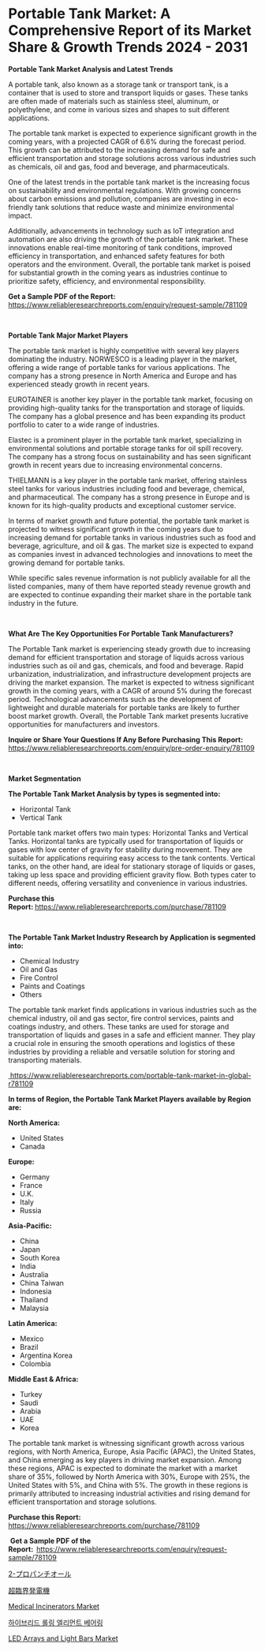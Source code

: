 <p><h1>Portable Tank Market: A Comprehensive Report of its Market Share & Growth Trends 2024 - 2031</h1></p><p><strong>Portable Tank Market Analysis and Latest Trends</strong></p>
<p><p>A portable tank, also known as a storage tank or transport tank, is a container that is used to store and transport liquids or gases. These tanks are often made of materials such as stainless steel, aluminum, or polyethylene, and come in various sizes and shapes to suit different applications.</p><p>The portable tank market is expected to experience significant growth in the coming years, with a projected CAGR of 6.6% during the forecast period. This growth can be attributed to the increasing demand for safe and efficient transportation and storage solutions across various industries such as chemicals, oil and gas, food and beverage, and pharmaceuticals.</p><p>One of the latest trends in the portable tank market is the increasing focus on sustainability and environmental regulations. With growing concerns about carbon emissions and pollution, companies are investing in eco-friendly tank solutions that reduce waste and minimize environmental impact.</p><p>Additionally, advancements in technology such as IoT integration and automation are also driving the growth of the portable tank market. These innovations enable real-time monitoring of tank conditions, improved efficiency in transportation, and enhanced safety features for both operators and the environment. Overall, the portable tank market is poised for substantial growth in the coming years as industries continue to prioritize safety, efficiency, and environmental responsibility.</p></p>
<p><strong>Get a Sample PDF of the Report:&nbsp;</strong> <a href="https://www.reliableresearchreports.com/enquiry/request-sample/781109">https://www.reliableresearchreports.com/enquiry/request-sample/781109</a></p>
<p>&nbsp;</p>
<p><strong>Portable Tank Major Market Players</strong></p>
<p><p>The portable tank market is highly competitive with several key players dominating the industry. NORWESCO is a leading player in the market, offering a wide range of portable tanks for various applications. The company has a strong presence in North America and Europe and has experienced steady growth in recent years.</p><p>EUROTAINER is another key player in the portable tank market, focusing on providing high-quality tanks for the transportation and storage of liquids. The company has a global presence and has been expanding its product portfolio to cater to a wide range of industries.</p><p>Elastec is a prominent player in the portable tank market, specializing in environmental solutions and portable storage tanks for oil spill recovery. The company has a strong focus on sustainability and has seen significant growth in recent years due to increasing environmental concerns.</p><p>THIELMANN is a key player in the portable tank market, offering stainless steel tanks for various industries including food and beverage, chemical, and pharmaceutical. The company has a strong presence in Europe and is known for its high-quality products and exceptional customer service.</p><p>In terms of market growth and future potential, the portable tank market is projected to witness significant growth in the coming years due to increasing demand for portable tanks in various industries such as food and beverage, agriculture, and oil & gas. The market size is expected to expand as companies invest in advanced technologies and innovations to meet the growing demand for portable tanks.</p><p>While specific sales revenue information is not publicly available for all the listed companies, many of them have reported steady revenue growth and are expected to continue expanding their market share in the portable tank industry in the future.</p></p>
<p>&nbsp;</p>
<p><strong>What Are The Key Opportunities For Portable Tank Manufacturers?</strong></p>
<p><p>The Portable Tank market is experiencing steady growth due to increasing demand for efficient transportation and storage of liquids across various industries such as oil and gas, chemicals, and food and beverage. Rapid urbanization, industrialization, and infrastructure development projects are driving the market expansion. The market is expected to witness significant growth in the coming years, with a CAGR of around 5% during the forecast period. Technological advancements such as the development of lightweight and durable materials for portable tanks are likely to further boost market growth. Overall, the Portable Tank market presents lucrative opportunities for manufacturers and investors.</p></p>
<p><strong>Inquire or Share Your Questions If Any Before Purchasing This Report:</strong> <a href="https://www.reliableresearchreports.com/enquiry/pre-order-enquiry/781109">https://www.reliableresearchreports.com/enquiry/pre-order-enquiry/781109</a></p>
<p>&nbsp;</p>
<p><strong>Market Segmentation</strong></p>
<p><strong>The Portable Tank Market Analysis by types is segmented into:</strong></p>
<p><ul><li>Horizontal Tank</li><li>Vertical Tank</li></ul></p>
<p><p>Portable tank market offers two main types: Horizontal Tanks and Vertical Tanks. Horizontal tanks are typically used for transportation of liquids or gases with low center of gravity for stability during movement. They are suitable for applications requiring easy access to the tank contents. Vertical tanks, on the other hand, are ideal for stationary storage of liquids or gases, taking up less space and providing efficient gravity flow. Both types cater to different needs, offering versatility and convenience in various industries.</p></p>
<p><strong>Purchase this Report:&nbsp;</strong><a href="https://www.reliableresearchreports.com/purchase/781109">https://www.reliableresearchreports.com/purchase/781109</a></p>
<p>&nbsp;</p>
<p><strong>The Portable Tank Market Industry Research by Application is segmented into:</strong></p>
<p><ul><li>Chemical Industry</li><li>Oil and Gas</li><li>Fire Control</li><li>Paints and Coatings</li><li>Others</li></ul></p>
<p><p>The portable tank market finds applications in various industries such as the chemical industry, oil and gas sector, fire control services, paints and coatings industry, and others. These tanks are used for storage and transportation of liquids and gases in a safe and efficient manner. They play a crucial role in ensuring the smooth operations and logistics of these industries by providing a reliable and versatile solution for storing and transporting materials.</p></p>
<p><a href="https://www.reliableresearchreports.com/portable-tank-market-in-global-r781109">&nbsp;https://www.reliableresearchreports.com/portable-tank-market-in-global-r781109</a></p>
<p><strong>In terms of Region, the Portable Tank Market Players available by Region are:</strong></p>
<p>
    <p> <strong> North America: </strong>
        <ul>
            <li>United States</li>
            <li>Canada</li>
        </ul>
        </p> 
    <p> <strong> Europe: </strong>
        <ul>
            <li>Germany</li>
            <li>France</li>
            <li>U.K.</li>
            <li>Italy</li>
            <li>Russia</li>
        </ul>
        </p> 
    <p> <strong> Asia-Pacific: </strong>
        <ul>
            <li>China</li>
            <li>Japan</li>
            <li>South Korea</li>
            <li>India</li>
            <li>Australia</li>
            <li>China Taiwan</li>
            <li>Indonesia</li>
            <li>Thailand</li>
            <li>Malaysia</li>
        </ul>
        </p> 
    <p> <strong> Latin America: </strong>
        <ul>
            <li>Mexico</li>
            <li>Brazil</li>
            <li>Argentina Korea</li>
            <li>Colombia</li>
        </ul>
        </p> 
    <p> <strong> Middle East & Africa: </strong>
        <ul>
            <li>Turkey</li>
            <li>Saudi</li>
            <li>Arabia</li>
            <li>UAE</li>
            <li>Korea</li>
        </ul>
    </p>
    </p>
<p><p>The portable tank market is witnessing significant growth across various regions, with North America, Europe, Asia Pacific (APAC), the United States, and China emerging as key players in driving market expansion. Among these regions, APAC is expected to dominate the market with a market share of 35%, followed by North America with 30%, Europe with 25%, the United States with 5%, and China with 5%. The growth in these regions is primarily attributed to increasing industrial activities and rising demand for efficient transportation and storage solutions.</p></p>
<p><strong>Purchase this Report: </strong><a href="https://www.reliableresearchreports.com/purchase/781109">https://www.reliableresearchreports.com/purchase/781109</a></p>
<p>&nbsp;<strong>Get a Sample PDF of the Report:&nbsp;&nbsp;</strong><a href="https://www.reliableresearchreports.com/enquiry/request-sample/781109">https://www.reliableresearchreports.com/enquiry/request-sample/781109</a></p>
<p><strong></strong></p>
<p><p><a href="https://github.com/ddwcuskozol07187/Market-Research-Report-List-2/blob/main/6202200110603.md">2-プロパンチオール</a></p><p><a href="https://github.com/marbadji/Market-Research-Report-List-2/blob/main/1199789110604.md">超臨界発電機</a></p><p><a href="https://github.com/mancsybtousav/Market-Research-Report-List-2/blob/main/medical-incinerators-market.md">Medical Incinerators Market</a></p><p><a href="https://github.com/DavidRobb19/Market-Research-Report-List-1/blob/main/5617623105345.md">하이브리드 롤링 엘리먼트 베어링</a></p><p><a href="https://issuu.com/reportprime-2/docs/led-arrays-and-light-bars-market-size-2030.pptx">LED Arrays and Light Bars Market</a></p></p>